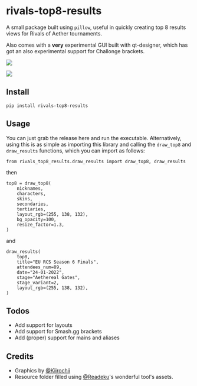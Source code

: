 # rivals-top8-results
A small package built using `pillow`, useful in quickly creating top 8 results views for Rivals of Aether tournaments.

Also comes with a **very** experimental GUI built with qt-designer, which has got an also experimental support for Challonge brackets.

![](https://i.imgur.com/kw97QG7.png)

![](https://i.imgur.com/SbhPDPC.png)

## Install
```
pip install rivals-top8-results
```

## Usage
You can just grab the release here and run the executable. 
Alternatively, using this is as simple as importing this library and calling the `draw_top8` and `draw_results` functions, which you can import as follows:

```
from rivals_top8_results.draw_results import draw_top8, draw_results
```

then

```
top8 = draw_top8(
    nicknames,
    characters,
    skins,
    secondaries,
    tertiaries,
    layout_rgb=(255, 138, 132),
    bg_opacity=100,
    resize_factor=1.3,
)
```

and

```
draw_results(
    top8,
    title="EU RCS Season 6 Finals",
    attendees_num=89,
    date="24-01-2022",
    stage="Aethereal Gates",
    stage_variant=2,
    layout_rgb=(255, 138, 132),
)
```

## Todos
- Add support for layouts
- Add support for Smash.gg brackets
- Add (proper) support for mains and aliases

## Credits
- Graphics by [@Kiirochii](https://twitter.com/kiirochii)
- Resource folder filled using [@Readeku](https://twitter.com/Readeku/)'s wonderful tool's assets.
